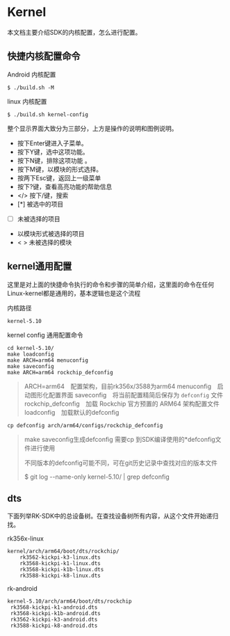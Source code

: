 # Kernel

本文档主要介绍SDK的内核配置，怎么进行配置。

## 快捷内核配置命令

Android 内核配置

```
$ ./build.sh -M
```

linux 内核配置

```
$ ./build.sh kernel-config
```

整个显示界面大致分为三部分，上方是操作的说明和图例说明。

- <Enter> 按下Enter键进入子菜单。
- <Y> 按下Y键，选中这项功能。
- <N> 按下N键，排除这项功能 。
- <M> 按下M键，以模块的形式选择。
- <Esc><Esc> 按两下Esc键，返回上一级菜单
- <?> 按下?键，查看高亮功能的帮助信息
- </> 按下/键，搜索
- [*] 被选中的项目
- [ ] 未被选择的项目
- <M> 以模块形式被选择的项目
- < > 未被选择的模块



## kernel通用配置

这里是对上面的快捷命令执行的命令和步骤的简单介绍，这里面的命令在任何Linux-kernel都是通用的，基本逻辑也是这个流程

内核路径

```
kernel-5.10
```

kernel config 通用配置命令

```
cd kernel-5.10/
make loadconfig
make ARCH=arm64 menuconfig
make saveconfig
make ARCH=arm64 rockchip_defconfig
```
> ARCH=arm64&emsp;配置架构，目前rk356x/3588为arm64
> menuconfig&emsp;启动图形化配置界面
> saveconfig&emsp;将当前配置精简后保存为 `defconfig` 文件‌
> rockchip_defconfig&emsp;加载 Rockchip 官方预置的 ARM64 架构配置文件
> loadconfig&emsp;加载默认的defconfig

```
cp defconfig arch/arm64/configs/rockchip_defconfig
```

> make  saveconfig生成defconfig 需要cp 到SDK编译使用的*defconfig文件进行使用
>
> 不同版本的defconfig可能不同，可在git历史记录中查找对应的版本文件
>
> $ git log --name-only   kernel-5.10/ | grep defconfig



## dts

下面列举RK-SDK中的总设备树。在查找设备树所有内容，从这个文件开始递归找。

rk356x-linux

```
kernel/arch/arm64/boot/dts/rockchip/
	rk3562-kickpi-k3-linux.dts
	rk3568-kickpi-k1-linux.dts
	rk3568-kickpi-k1b-linux.dts
	rk3588-kickpi-k8-linux.dts
```

rk-android

```
kernel-5.10/arch/arm64/boot/dts/rockchip
 rk3568-kickpi-k1-android.dts
 rk3568-kickpi-k1b-android.dts
 rk3562-kickpi-k3-android.dts
 rk3588-kickpi-k8-android.dts
```





